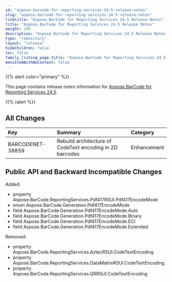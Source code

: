 ```yaml
---
id: "aspose-barcode-for-reporting-services-24-5-release-notes"
slug: "aspose-barcode-for-reporting-services-24-5-release-notes"
linktitle: "Aspose.BarCode for Reporting Services 24.5 Release Notes"
title: "Aspose.BarCode for Reporting Services 24.5 Release Notes"
weight: 199
description: "Aspose.BarCode for Reporting Services 24.5 Release Notes – the latest updates and fixes."
type: "repository"
layout: "release"
hideChildren: false
toc: false
family_listing_page_title: "Aspose.BarCode for Reporting Services 24.5 Release Notes"
menuItemWithNoContent: false
---
```


{{% alert color="primary" %}}

This page contains release notes information for [Aspose.BarCode for Reporting Services 24.5](https://releases.aspose.com/barcode/reportingservices/new-releases/aspose.barcode-for-reporting-services-24.5/).

{{% /alert %}}
## **All Changes**

|**Key**|**Summary**|**Category**|
| :- | :- | :- |
|BARCODENET-38859|Rebuild architecture of CodeText encoding in 2D barcodes|Enhancement|

## **Public API and Backward Incompatible Changes**

Added:
- property Aspose.BarCode.ReportingServices.Pdf417RSUI.Pdf417EncodeMode
- enum Aspose.BarCode.Generation.Pdf417EncodeMode
- field Aspose.BarCode.Generation.Pdf417EncodeMode.Auto
- field Aspose.BarCode.Generation.Pdf417EncodeMode.Binary
- field Aspose.BarCode.Generation.Pdf417EncodeMode.ECI
- field Aspose.BarCode.Generation.Pdf417EncodeMode.Extended
		
Removed:		
- property Aspose.BarCode.ReportingServices.AztecRSUI.CodeTextEncoding
- property Aspose.BarCode.ReportingServices.DataMatrixRSUI.CodeTextEncoding
- property Aspose.BarCode.ReportingServices.QRRSUI.CodeTextEncoding
